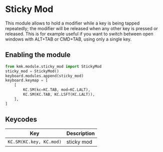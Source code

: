 # Sticky Mod
This module allows to hold a modifier while a key is being tapped repeatedly; the modifier will be released when any other key is pressed or released.
This is for example useful if you want to switch between open windows with ALT+TAB or CMD+TAB, using only a single key.

## Enabling the module
```python
from kmk.module.sticky_mod import StickyMod
sticky_mod = StickyMod()
keyboard.modules.append(sticky_mod)
keyboard.keymap = [
    [
        KC.SM(kc=KC.TAB, mod=KC.LALT),
        KC.SM(KC.TAB, KC.LSFT(KC.LALT)),
    ],
]
```

## Keycodes

|Key                      |Description                                    |
|-------------------------|-----------------------------------------------|
|`KC.SM(KC.key, KC.mod)`  |sticky mod                                     |
